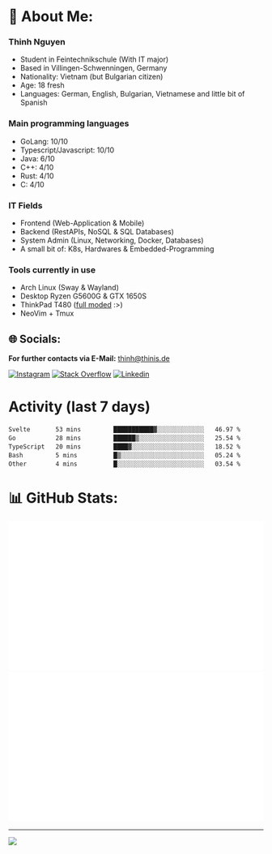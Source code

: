 # 💫 About Me:
### Thinh Nguyen
- Student in Feintechnikschule (With IT major)
- Based in Villingen-Schwenningen, Germany
- Nationality: Vietnam (but Bulgarian citizen)
- Age: 18 fresh
- Languages: German, English, Bulgarian, Vietnamese and little bit of Spanish

### Main programming languages
- GoLang: 10/10
- Typescript/Javascript: 10/10
- Java: 6/10
- C++: 4/10
- Rust: 4/10
- C: 4/10

### IT Fields
- Frontend (Web-Application & Mobile)
- Backend (RestAPIs, NoSQL & SQL Databases)
- System Admin (Linux, Networking, Docker, Databases)
- A small bit of: K8s, Hardwares & Embedded-Programming

### Tools currently in use
- Arch Linux (Sway & Wayland)
- Desktop Ryzen G5600G & GTX 1650S
- ThinkPad T480 ([full moded](https://www.reddit.com/r/thinkpad/comments/1cq3u2u/the_ultimate_thinkpad_t480_buying_guide/) :>)
- NeoVim + Tmux

## 🌐 Socials:
**For further contacts via E-Mail:** thinh@thinis.de

[![Instagram](https://img.shields.io/badge/Instagram-%23E4405F.svg?logo=Instagram&logoColor=white)](https://instagram.com/thinis.de) [![Stack Overflow](https://img.shields.io/badge/-Stackoverflow-FE7A16?logo=stack-overflow&logoColor=white)](https://stackoverflow.com/users/12344712) [![Linkedin](https://img.shields.io/badge/LinkedIn-0077B5?logo=linkedin&logoColor=white)](https://linkedin.com/in/thinisde) 

# Activity (last 7 days)
<!--START_SECTION:waka-->

```txt
Svelte       53 mins         ███████████▓░░░░░░░░░░░░░   46.97 %
Go           28 mins         ██████▒░░░░░░░░░░░░░░░░░░   25.54 %
TypeScript   20 mins         ████▓░░░░░░░░░░░░░░░░░░░░   18.52 %
Bash         5 mins          █▒░░░░░░░░░░░░░░░░░░░░░░░   05.24 %
Other        4 mins          █░░░░░░░░░░░░░░░░░░░░░░░░   03.54 %
```

<!--END_SECTION:waka-->

# 📊 GitHub Stats:
![](https://raw.githubusercontent.com/CutieCat6778/github-stats/master/generated/overview.svg#gh-dark-mode-only)![](https://raw.githubusercontent.com/CutieCat6778/github-stats/master/generated/languages.svg#gh-dark-mode-only)

---
[![](https://visitcount.itsvg.in/api?id=CutieCat6778&icon=0&color=0)](https://visitcount.itsvg.in)
